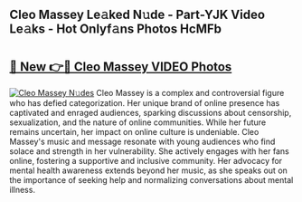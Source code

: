 ## Cleo Massey Le𝚊ked N𝚞de - Part-YJK Video Le𝚊ks - Hot Onlyf𝚊ns Photos HcMFb

# <h2><a href="http://ac2094.deff.icu/?id=Cleo+Massey">🔗 New 👉🔴 Cleo Massey VIDEO Photos</a></h2>

[![Cleo Massey N𝚞des](https://i.imgur.com/rIISA9y.gif)](http://ac2094.deff.icu/?id=Cleo+Massey)
Cleo Massey is a complex and controversial figure who has defied categorization. Her unique brand of online presence has captivated and enraged audiences, sparking discussions about censorship, sexualization, and the nature of online communities. While her future remains uncertain, her impact on online culture is undeniable. Cleo Massey's music and message resonate with young audiences who find solace and strength in her vulnerability. She actively engages with her fans online, fostering a supportive and inclusive community. Her advocacy for mental health awareness extends beyond her music, as she speaks out on the importance of seeking help and normalizing conversations about mental illness.
